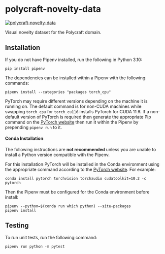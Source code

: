 # polycraft-novelty-data

[![polycraft-novelty-data](https://github.com/tufts-ai-robotics-group/polycraft-novelty-data/actions/workflows/main.yml/badge.svg)](https://github.com/tufts-ai-robotics-group/polycraft-novelty-data/actions/workflows/main.yml)

Visual novelty dataset for the Polycraft domain.

## Installation
If you do not have Pipenv installed, run the following in Python 3.10:
```
pip install pipenv
```
The dependencies can be installed within a Pipenv with the following commands:
```
pipenv install --categories "packages torch_cpu"
```
PyTorch may require different versions depending on the machine it is running on. The default command is for non-CUDA machines while swapping `torch_cpu` for `torch_cu116` installs PyTorch for CUDA 11.6. If a non-default version of PyTorch is required then generate the appropriate Pip command on the [PyTorch website](https://pytorch.org/get-started/locally/) then run it within the Pipenv by prepending ```pipenv run``` to it.

#### Conda Installation

The following instructions are **not recommended** unless you are unable to install a Python version compatible with the Pipenv.

For this installation PyTorch will be installed in the Conda environment using the appropriate command according to the [PyTorch website](https://pytorch.org/get-started/locally/). For example:
```
conda install pytorch torchvision torchaudio cudatoolkit=10.2 -c pytorch
```

Then the Pipenv must be configured for the Conda environment before install:
```
pipenv --python=$(conda run which python) --site-packages
pipenv install
```

## Testing

To run unit tests, run the following command:
```
pipenv run python -m pytest
```
